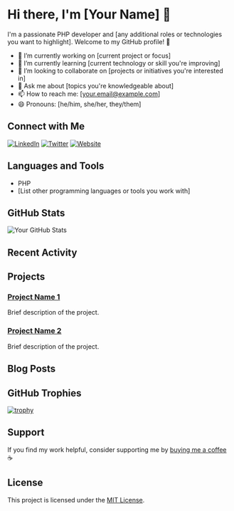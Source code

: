 # Hi there, I'm [Your Name] 👋

I'm a passionate PHP developer and [any additional roles or technologies you want to highlight]. Welcome to my GitHub profile! 🚀

- 🔭 I’m currently working on [current project or focus]
- 🌱 I’m currently learning [current technology or skill you're improving]
- 👯 I’m looking to collaborate on [projects or initiatives you're interested in]
- 💬 Ask me about [topics you're knowledgeable about]
- 📫 How to reach me: [your.email@example.com]
- 😄 Pronouns: [he/him, she/her, they/them]

## Connect with Me

[![LinkedIn](https://img.shields.io/badge/LinkedIn-Connect-blue)](https://www.linkedin.com/in/yourlinkedinprofile/)
[![Twitter](https://img.shields.io/badge/Twitter-Follow-blue)](https://twitter.com/yourtwitterhandle)
[![Website](https://img.shields.io/badge/Website-Visit-brightgreen)](https://yourwebsite.com)

## Languages and Tools

- PHP
- [List other programming languages or tools you work with]

## GitHub Stats

![Your GitHub Stats](https://github-readme-stats.vercel.app/api?username=yourusername&show_icons=true&hide_border=true)

## Recent Activity

<!--START_SECTION:activity-->
<!-- GitHub Activity will be displayed here -->
<!--END_SECTION:activity-->

## Projects

### [Project Name 1](link-to-project-1)

Brief description of the project.

### [Project Name 2](link-to-project-2)

Brief description of the project.

## Blog Posts

<!-- BLOG-POST-LIST:START -->
<!-- Recent blog posts will be displayed here -->
<!-- BLOG-POST-LIST:END -->

## GitHub Trophies

[![trophy](https://github-profile-trophy.vercel.app/?username=yourusername)](https://github.com/ryo-ma/github-profile-trophy)

## Support

If you find my work helpful, consider supporting me by [buying me a coffee](link-to-buy-me-a-coffee) ☕️

## License

This project is licensed under the [MIT License](LICENSE).
